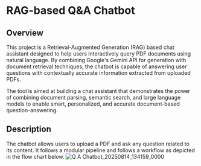 # RAG-based Q&A Chatbot
## Overview
This project is a Retrieval-Augmented Generation (RAG) based chat assistant designed to help users interactively query PDF documents using natural language. By combining Google's Gemini API for generation with document retrieval techniques, the chatbot is capable of answering user questions with contextually accurate information extracted from uploaded PDFs.

The tool is aimed at building a chat assistant that demonstrates the power of combining document parsing, semantic search, and large language models to enable smart, personalized, and accurate document-based question-answering.

## Description
The chatbot allows users to upload a PDF and ask any question related to its content. It follows a modular pipeline and follows a workflow as depicted in the flow chart below.
![Q A Chatbot_20250814_134159_0000](https://github.com/user-attachments/assets/1dac383d-e4bb-4a2f-b954-ba8fe591c10e)
